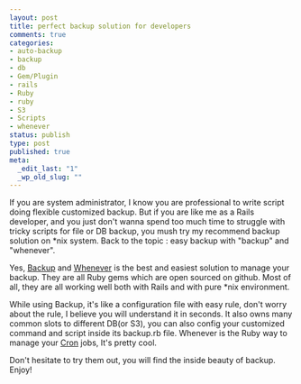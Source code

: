 ```yaml
--- 
layout: post
title: perfect backup solution for developers
comments: true
categories:
- auto-backup
- backup
- db
- Gem/Plugin
- rails
- Ruby
- ruby
- S3
- Scripts
- whenever
status: publish
type: post
published: true
meta: 
  _edit_last: "1"
  _wp_old_slug: ""
---
```

If you are system administrator, I know you are professional to write script doing flexible customized backup. But if you are like me as a Rails developer, and you just don't wanna spend too much time to struggle with tricky scripts for file or DB backup, you mush try my recommend backup solution on *nix system. Back to the topic : easy backup with "backup" and "whenever".

Yes, <a href="http://github.com/meskyanichi/backup">Backup</a> and <a href="http://github.com/javan/whenever">Whenever</a> is the best and easiest solution to manage your backup. They are all Ruby gems which are open sourced on github. Most of all, they are all working well both with Rails and with pure *nix environment. 

While using Backup, it's like a configuration file with easy rule, don't worry about the rule, I believe you will understand it in seconds. It also owns many common slots to different DB(or S3), you can also config your customized command and script inside its backup.rb file. Whenever is the Ruby way to manage your <a href="http://en.wikipedia.org/wiki/Cron">Cron</a> jobs, It's pretty cool.

Don't hesitate to try them out, you will find the inside beauty of backup. Enjoy! 
